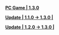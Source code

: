 **[PC Game | 1.3.0](https://autopatchos.starrails.com/client/download/20230818154115_zM5gPxuuDCOBXT2R/StarRail_1.3.0.zip)**    

**[Update | 1.1.0 -> 1.3.0 | ](https://autopatchos.starrails.com/client/hkrpg_global/35/game_1.1.0_1.3.0_hdiff_hyR3qHOBuUAblPZV.zip)**

**[Update | 1.2.0 -> 1.3.0 | ](https://autopatchos.starrails.com/client/hkrpg_global/35/game_1.2.0_1.3.0_hdiff_n78UaLKGeNhJMHiQ.zip)**
